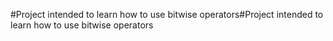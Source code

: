 #Project intended to learn how to use bitwise operators#Project intended to learn how to use bitwise operators
